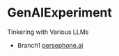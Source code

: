 # GenAIExperiment
Tinkering with Various LLMs
- Branch1 [persephone.ai](https://github.com/anindyadas2001/GenAIExperiment/tree/persephone.ai)
